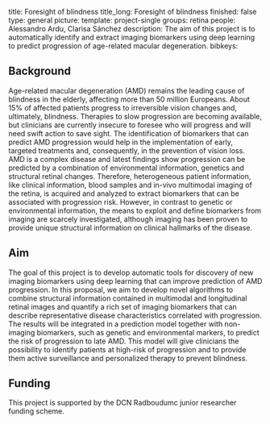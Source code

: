 title: Foresight of blindness
title_long: Foresight of blindness
finished: false
type: general
picture: 
template: project-single
groups: retina
people: Alessandro Ardu, Clarisa Sánchez
description: The aim of this project is to automatically identify and extract imaging biomarkers using deep learning to predict progression of age-related macular degeneration.
bibkeys: 

## Background
Age-related macular degeneration (AMD) remains the leading cause of blindness in the elderly, affecting more than 50 million Europeans. About 15% of affected patients progress to irreversible vision changes and, ultimately, blindness. Therapies to slow progression are becoming available, but clinicians are currently insecure to foresee who will progress and will need swift action to save sight. The identification of biomarkers that can predict AMD progression would help in the implementation of early, targeted treatments and, consequently, in the prevention of vision loss. AMD is a complex disease and latest findings show progression can be predicted by a combination of environmental information, genetics and structural retinal changes. Therefore, heterogeneous patient information, like clinical information, blood samples and in-vivo multimodal imaging of the retina, is acquired and analyzed to extract biomarkers that can be associated with progression risk. However, in contrast to genetic or environmental information, the means to exploit and define biomarkers from imaging are scarcely investigated, although imaging has been proven to provide unique structural information on clinical hallmarks of the disease.

## Aim
The goal of this project is to develop automatic tools for discovery of new imaging biomarkers using deep learning that can improve prediction of AMD progression. In this proposal, we aim to develop novel algorithms to combine structural information contained in multimodal and longitudinal retinal images and quantify a rich set of imaging biomarkers that can describe representative disease characteristics correlated with progression. The results will be integrated in a prediction model together with non-imaging biomarkers, such as genetic and environmental markers, to predict the risk of progression to late AMD. This model will give clinicians the possibility to identify patients at high-risk of progression and to provide them active surveillance and personalized therapy to prevent blindness.

## Funding
This project is supported by the DCN Radboudumc junior researcher funding scheme.
